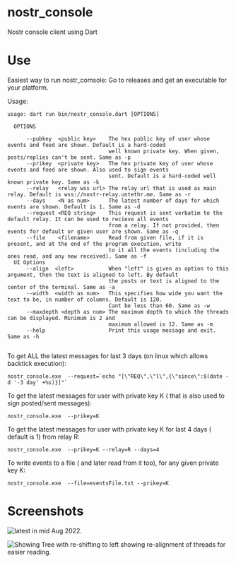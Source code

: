 # nostr_console
Nostr console client using Dart

# Use

Easiest way to run nostr_comsole: Go to releases and get an executable for your platform.

Usage: 

```
usage: dart run bin/nostr_console.dart [OPTIONS] 

  OPTIONS

      --pubkey  <public key>    The hex public key of user whose events and feed are shown. Default is a hard-coded
                                well known private key. When given, posts/replies can't be sent. Same as -p
      --prikey  <private key>   The hex private key of user whose events and feed are shown. Also used to sign events 
                                sent. Default is a hard-coded well known private key. Same as -k
      --relay   <relay wss url> The relay url that is used as main relay. Default is wss://nostr-relay.untethr.me. Same as -r
      --days    <N as num>      The latest number of days for which events are shown. Default is 1. Same as -d
      --request <REQ string>    This request is sent verbatim to the default relay. It can be used to recieve all events
                                from a relay. If not provided, then events for default or given user are shown. Same as -q
      --file    <filename>      Read from given file, if it is present, and at the end of the program execution, write
                                to it all the events (including the ones read, and any new received). Same as -f                                
  UI Options                                
      --align  <left>           When "left" is given as option to this argument, then the text is aligned to left. By default
                                the posts or text is aligned to the center of the terminal. Same as -a 
      --width  <width as num>   This specifies how wide you want the text to be, in number of columns. Default is 120. 
                                Cant be less than 60. Same as -w
      --maxdepth <depth as num> The maximum depth to which the threads can be displayed. Minimum is 2 and
                                maximum allowed is 12. Same as -m
      --help                    Print this usage message and exit. Same as -h
                               
```                                

To get ALL the latest messages for last 3 days (on linux which allows backtick execution): 

```
nostr_console.exe  --request=`echo "[\"REQ\",\"l\",{\"since\":$(date -d '-3 day' +%s)}]"`
```
 
To get the latest messages for user with private key K ( that is also used to sign posted/sent messages): 
 
```
nostr_console.exe  --prikey=K
```

To get the latest messages for user with private key K for last 4 days ( default is 1) from relay R: 
 
```
nostr_console.exe  --prikey=K --relay=R --days=4 
```

 To write events to a file ( and later read from it too), for any given private key K:

```
nostr_console.exe  --file=eventsFile.txt --prikey=K
```

 
 # Screenshots

![latest](https://pbs.twimg.com/media/FachGW3agAAele4?format=png&name=4096x4096) in mid Aug 2022.

![Showing Tree with re-shifting to left](https://pbs.twimg.com/media/Fao3E1bUUAAIti1?format=png&name=4096x4096) showing re-alignment of threads for easier reading.






 
